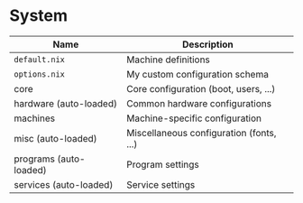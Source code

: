 # System

| Name                   | Description                              |
| ---------------------- | ---------------------------------------- |
| `default.nix`          | Machine definitions                      |
| `options.nix`          | My custom configuration schema           |
| core                   | Core configuration (boot, users, ...)    |
| hardware (auto-loaded) | Common hardware configurations           |
| machines               | Machine-specific configuration           |
| misc (auto-loaded)     | Miscellaneous configuration (fonts, ...) |
| programs (auto-loaded) | Program settings                         |
| services (auto-loaded) | Service settings                         |
